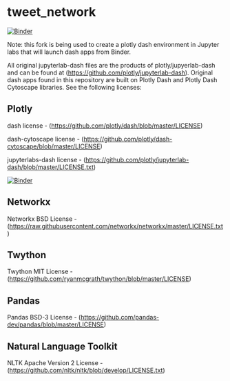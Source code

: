 # tweet_network

[![Binder](https://mybinder.org/badge_logo.svg)](https://mybinder.org/v2/gh/rmomizo/jupyterlab-dash/master?urlpath=lab/tree/rhetops4.ipynb)

Note: this fork is being used to create a plotly dash environment in Jupyter labs that will launch dash apps from Binder. 

All original jupyterlab-dash files are the products of plotly/jupyerlab-dash and can be found at (https://github.com/plotly/jupyterlab-dash). Original dash apps found in this repository are built on Plotly Dash and Plotly Dash Cytoscape libraries. See the following licenses:

## Plotly 
dash license - (https://github.com/plotly/dash/blob/master/LICENSE)

dash-cytoscape license - (https://github.com/plotly/dash-cytoscape/blob/master/LICENSE)

jupyterlabs-dash license - (https://github.com/plotly/jupyterlab-dash/blob/master/LICENSE.txt)

[![Binder](https://mybinder.org/badge_logo.svg)](https://mybinder.org/v2/gh/rmomizo/jupyterlab-dash/master?urlpath=lab/tree/rhetops4.ipynb)

## Networkx
Networkx BSD License - (https://raw.githubusercontent.com/networkx/networkx/master/LICENSE.txt)

## Twython
Twython MIT License - (https://github.com/ryanmcgrath/twython/blob/master/LICENSE)

## Pandas
Pandas BSD-3 License - (https://github.com/pandas-dev/pandas/blob/master/LICENSE)

## Natural Language Toolkit 

NLTK Apache Version 2 License - (https://github.com/nltk/nltk/blob/develop/LICENSE.txt)
